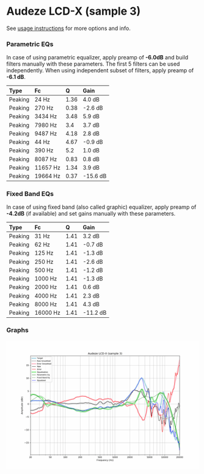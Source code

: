# Audeze LCD-X (sample 3)
See [usage instructions](https://github.com/jaakkopasanen/AutoEq#usage) for more options and info.

### Parametric EQs
In case of using parametric equalizer, apply preamp of **-6.0dB** and build filters manually
with these parameters. The first 5 filters can be used independently.
When using independent subset of filters, apply preamp of **-6.1 dB**.

| Type    | Fc       |    Q | Gain     |
|:--------|:---------|:-----|:---------|
| Peaking | 24 Hz    | 1.36 | 4.0 dB   |
| Peaking | 270 Hz   | 0.38 | -2.6 dB  |
| Peaking | 3434 Hz  | 3.48 | 5.9 dB   |
| Peaking | 7980 Hz  | 3.4  | 3.7 dB   |
| Peaking | 9487 Hz  | 4.18 | 2.8 dB   |
| Peaking | 44 Hz    | 4.67 | -0.9 dB  |
| Peaking | 390 Hz   | 5.2  | 1.0 dB   |
| Peaking | 8087 Hz  | 0.83 | 0.8 dB   |
| Peaking | 11657 Hz | 1.34 | 3.9 dB   |
| Peaking | 19664 Hz | 0.37 | -15.6 dB |

### Fixed Band EQs
In case of using fixed band (also called graphic) equalizer, apply preamp of **-4.2dB**
(if available) and set gains manually with these parameters.

| Type    | Fc       |    Q | Gain     |
|:--------|:---------|:-----|:---------|
| Peaking | 31 Hz    | 1.41 | 3.2 dB   |
| Peaking | 62 Hz    | 1.41 | -0.7 dB  |
| Peaking | 125 Hz   | 1.41 | -1.3 dB  |
| Peaking | 250 Hz   | 1.41 | -2.6 dB  |
| Peaking | 500 Hz   | 1.41 | -1.2 dB  |
| Peaking | 1000 Hz  | 1.41 | -1.3 dB  |
| Peaking | 2000 Hz  | 1.41 | 0.6 dB   |
| Peaking | 4000 Hz  | 1.41 | 2.3 dB   |
| Peaking | 8000 Hz  | 1.41 | 4.3 dB   |
| Peaking | 16000 Hz | 1.41 | -11.2 dB |

### Graphs
![](./Audeze%20LCD-X%20(sample%203).png)
